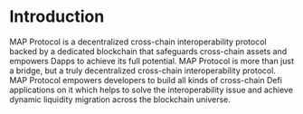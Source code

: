 # Introduction

MAP Protocol is a decentralized cross-chain interoperability protocol backed by a dedicated blockchain that safeguards cross-chain assets and empowers Dapps to achieve its full potential. MAP Protocol is more than just a bridge, but a truly decentralized cross-chain interoperability protocol. MAP Protocol empowers developers to build all kinds of cross-chain Defi applications on it which helps to solve the interoperability issue and achieve dynamic liquidity migration across the blockchain universe.

